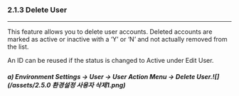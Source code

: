 ### 2.1.3 Delete User

---

This feature allows you to delete user accounts. Deleted accounts are marked as active or inactive with a ‘Y’ or ‘N’ and not actually removed from the list.

An ID can be reused if the status is changed to Active under Edit User.

##### a\) Environment Settings → User → User Action Menu → Delete User.![](/assets/2.5.0 환경설정 사용자 삭제1.png)



